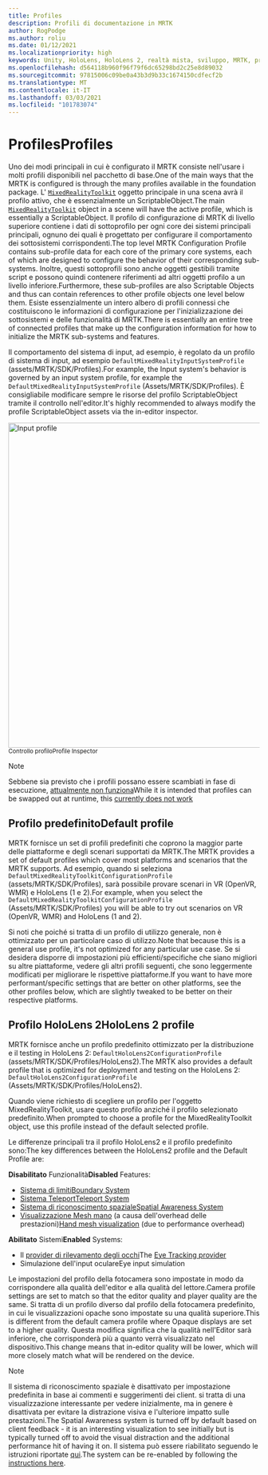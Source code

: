 ```yaml
---
title: Profiles
description: Profili di documentazione in MRTK
author: RogPodge
ms.author: roliu
ms.date: 01/12/2021
ms.localizationpriority: high
keywords: Unity, HoloLens, HoloLens 2, realtà mista, sviluppo, MRTK, profili,
ms.openlocfilehash: d564118b960f96f79f6dc65298bd2c25e8d89032
ms.sourcegitcommit: 97815006c09be0a43b3d9b33c1674150cdfecf2b
ms.translationtype: MT
ms.contentlocale: it-IT
ms.lasthandoff: 03/03/2021
ms.locfileid: "101783074"
---
```

# <a name="profiles"></a><span data-ttu-id="0cf1f-104">Profiles</span><span class="sxs-lookup"><span data-stu-id="0cf1f-104">Profiles</span></span>

<span data-ttu-id="0cf1f-105">Uno dei modi principali in cui è configurato il MRTK consiste nell'usare i molti profili disponibili nel pacchetto di base.</span><span class="sxs-lookup"><span data-stu-id="0cf1f-105">One of the main ways that the MRTK is configured is through the many profiles available in the foundation package.</span></span> <span data-ttu-id="0cf1f-106">L' [`MixedRealityToolkit`](xref:Microsoft.MixedReality.Toolkit.MixedRealityToolkit) oggetto principale in una scena avrà il profilo attivo, che è essenzialmente un ScriptableObject.</span><span class="sxs-lookup"><span data-stu-id="0cf1f-106">The main [`MixedRealityToolkit`](xref:Microsoft.MixedReality.Toolkit.MixedRealityToolkit) object in a scene will have the active profile, which is essentially a ScriptableObject.</span></span> <span data-ttu-id="0cf1f-107">Il profilo di configurazione di MRTK di livello superiore contiene i dati di sottoprofilo per ogni core dei sistemi principali principali, ognuno dei quali è progettato per configurare il comportamento dei sottosistemi corrispondenti.</span><span class="sxs-lookup"><span data-stu-id="0cf1f-107">The top level MRTK Configuration Profile contains sub-profile data for each core of the primary core systems, each of which are designed to configure the behavior of their corresponding sub-systems.</span></span> <span data-ttu-id="0cf1f-108">Inoltre, questi sottoprofili sono anche oggetti gestibili tramite script e possono quindi contenere riferimenti ad altri oggetti profilo a un livello inferiore.</span><span class="sxs-lookup"><span data-stu-id="0cf1f-108">Furthermore, these sub-profiles are also Scriptable Objects and thus can contain references to other profile objects one level below them.</span></span> <span data-ttu-id="0cf1f-109">Esiste essenzialmente un intero albero di profili connessi che costituiscono le informazioni di configurazione per l'inizializzazione dei sottosistemi e delle funzionalità di MRTK.</span><span class="sxs-lookup"><span data-stu-id="0cf1f-109">There is essentially an entire tree of connected profiles that make up the configuration information for how to initialize the MRTK sub-systems and features.</span></span>

<span data-ttu-id="0cf1f-110">Il comportamento del sistema di input, ad esempio, è regolato da un profilo di sistema di input, ad esempio `DefaultMixedRealityInputSystemProfile` (assets/MRTK/SDK/Profiles).</span><span class="sxs-lookup"><span data-stu-id="0cf1f-110">For example, the Input system's behavior is governed by an input system profile, for example the `DefaultMixedRealityInputSystemProfile` (Assets/MRTK/SDK/Profiles).</span></span> <span data-ttu-id="0cf1f-111">È consigliabile modificare sempre le risorse del profilo ScriptableObject tramite il controllo nell'editor.</span><span class="sxs-lookup"><span data-stu-id="0cf1f-111">It's highly recommended to always modify the profile ScriptableObject assets via the in-editor inspector.</span></span>

<img src="../images/profiles/input_profile.png" width="650px" alt="Input profile" style="display:block;">
<span data-ttu-id="0cf1f-112"><sup>Controllo profilo</sup></span><span class="sxs-lookup"><span data-stu-id="0cf1f-112"><sup>Profile Inspector</sup></span></span>

> [!NOTE]
> <span data-ttu-id="0cf1f-113">Sebbene sia previsto che i profili possano essere scambiati in fase di esecuzione, [attualmente non funziona](https://github.com/microsoft/MixedRealityToolkit-Unity/issues/4289)</span><span class="sxs-lookup"><span data-stu-id="0cf1f-113">While it is intended that profiles can be swapped out at runtime, this [currently does not work](https://github.com/microsoft/MixedRealityToolkit-Unity/issues/4289)</span></span>

## <a name="default-profile"></a><span data-ttu-id="0cf1f-114">Profilo predefinito</span><span class="sxs-lookup"><span data-stu-id="0cf1f-114">Default profile</span></span>

<span data-ttu-id="0cf1f-115">MRTK fornisce un set di profili predefiniti che coprono la maggior parte delle piattaforme e degli scenari supportati da MRTK.</span><span class="sxs-lookup"><span data-stu-id="0cf1f-115">The MRTK provides a set of default profiles which cover most platforms and scenarios that the MRTK supports.</span></span> <span data-ttu-id="0cf1f-116">Ad esempio, quando si seleziona `DefaultMixedRealityToolkitConfigurationProfile` (assets/MRTK/SDK/Profiles), sarà possibile provare scenari in VR (OpenVR, WMR) e HoloLens (1 e 2).</span><span class="sxs-lookup"><span data-stu-id="0cf1f-116">For example, when you select the `DefaultMixedRealityToolkitConfigurationProfile` (Assets/MRTK/SDK/Profiles) you will be able to try out scenarios on VR (OpenVR, WMR) and HoloLens (1 and 2).</span></span>

<span data-ttu-id="0cf1f-117">Si noti che poiché si tratta di un profilo di utilizzo generale, non è ottimizzato per un particolare caso di utilizzo.</span><span class="sxs-lookup"><span data-stu-id="0cf1f-117">Note that because this is a general use profile, it's not optimized for any particular use case.</span></span> <span data-ttu-id="0cf1f-118">Se si desidera disporre di impostazioni più efficienti/specifiche che siano migliori su altre piattaforme, vedere gli altri profili seguenti, che sono leggermente modificati per migliorare le rispettive piattaforme.</span><span class="sxs-lookup"><span data-stu-id="0cf1f-118">If you want to have more performant/specific settings that are better on other platforms, see the other profiles below, which are slightly tweaked to be better on their respective platforms.</span></span>

## <a name="hololens-2-profile"></a><span data-ttu-id="0cf1f-119">Profilo HoloLens 2</span><span class="sxs-lookup"><span data-stu-id="0cf1f-119">HoloLens 2 profile</span></span>

<span data-ttu-id="0cf1f-120">MRTK fornisce anche un profilo predefinito ottimizzato per la distribuzione e il testing in HoloLens 2: `DefaultHoloLens2ConfigurationProfile` (assets/MRTK/SDK/Profiles/HoloLens2).</span><span class="sxs-lookup"><span data-stu-id="0cf1f-120">The MRTK also provides a default profile that is optimized for deployment and testing on the HoloLens 2: `DefaultHoloLens2ConfigurationProfile` (Assets/MRTK/SDK/Profiles/HoloLens2).</span></span>

<span data-ttu-id="0cf1f-121">Quando viene richiesto di scegliere un profilo per l'oggetto MixedRealityToolkit, usare questo profilo anziché il profilo selezionato predefinito.</span><span class="sxs-lookup"><span data-stu-id="0cf1f-121">When prompted to choose a profile for the MixedRealityToolkit object, use this profile instead of the default selected profile.</span></span>

<span data-ttu-id="0cf1f-122">Le differenze principali tra il profilo HoloLens2 e il profilo predefinito sono:</span><span class="sxs-lookup"><span data-stu-id="0cf1f-122">The key differences between the HoloLens2 profile and the Default Profile are:</span></span>

<span data-ttu-id="0cf1f-123">**Disabilitato** Funzionalità</span><span class="sxs-lookup"><span data-stu-id="0cf1f-123">**Disabled** Features:</span></span>

- [<span data-ttu-id="0cf1f-124">Sistema di limiti</span><span class="sxs-lookup"><span data-stu-id="0cf1f-124">Boundary System</span></span>](../boundary/boundary-system-getting-started.md)
- [<span data-ttu-id="0cf1f-125">Sistema Teleport</span><span class="sxs-lookup"><span data-stu-id="0cf1f-125">Teleport System</span></span>](../teleport-system/teleport-system.md)
- [<span data-ttu-id="0cf1f-126">Sistema di riconoscimento spaziale</span><span class="sxs-lookup"><span data-stu-id="0cf1f-126">Spatial Awareness System</span></span>](../spatial-awareness/spatial-awareness-getting-started.md)
- <span data-ttu-id="0cf1f-127">[Visualizzazione Mesh mano](../input/hand-tracking.md) (a causa dell'overhead delle prestazioni)</span><span class="sxs-lookup"><span data-stu-id="0cf1f-127">[Hand mesh visualization](../input/hand-tracking.md) (due to performance overhead)</span></span>

<span data-ttu-id="0cf1f-128">**Abilitato** Sistemi</span><span class="sxs-lookup"><span data-stu-id="0cf1f-128">**Enabled** Systems:</span></span>

- <span data-ttu-id="0cf1f-129">Il [provider di rilevamento degli occhi](../eye-tracking/eye-tracking-main.md)</span><span class="sxs-lookup"><span data-stu-id="0cf1f-129">The [Eye Tracking provider](../eye-tracking/eye-tracking-main.md)</span></span>
- <span data-ttu-id="0cf1f-130">Simulazione dell'input oculare</span><span class="sxs-lookup"><span data-stu-id="0cf1f-130">Eye input simulation</span></span>

<span data-ttu-id="0cf1f-131">Le impostazioni del profilo della fotocamera sono impostate in modo da corrispondere alla qualità dell'editor e alla qualità del lettore.</span><span class="sxs-lookup"><span data-stu-id="0cf1f-131">Camera profile settings are set to match so that the editor quality and player quality are the same.</span></span> <span data-ttu-id="0cf1f-132">Si tratta di un profilo diverso dal profilo della fotocamera predefinito, in cui le visualizzazioni opache sono impostate su una qualità superiore.</span><span class="sxs-lookup"><span data-stu-id="0cf1f-132">This is different from the default camera profile where Opaque displays are set to a higher quality.</span></span> <span data-ttu-id="0cf1f-133">Questa modifica significa che la qualità nell'Editor sarà inferiore, che corrisponderà più a quanto verrà visualizzato nel dispositivo.</span><span class="sxs-lookup"><span data-stu-id="0cf1f-133">This change means that in-editor quality will be lower, which will more closely match what will be rendered on the device.</span></span>
  
> [!NOTE]
> <span data-ttu-id="0cf1f-134">Il sistema di riconoscimento spaziale è disattivato per impostazione predefinita in base ai commenti e suggerimenti dei client. si tratta di una visualizzazione interessante per vedere inizialmente, ma in genere è disattivata per evitare la distrazione visiva e l'ulteriore impatto sulle prestazioni.</span><span class="sxs-lookup"><span data-stu-id="0cf1f-134">The Spatial Awareness system is turned off by default based on client feedback - it is an interesting visualization to see initially but is typically turned off to avoid the visual distraction and the additional performance hit of having it on.</span></span> <span data-ttu-id="0cf1f-135">Il sistema può essere riabilitato seguendo le istruzioni riportate [qui](../spatial-awareness/spatial-awareness-getting-started.md).</span><span class="sxs-lookup"><span data-stu-id="0cf1f-135">The system can be re-enabled by following the [instructions here](../spatial-awareness/spatial-awareness-getting-started.md).</span></span>
